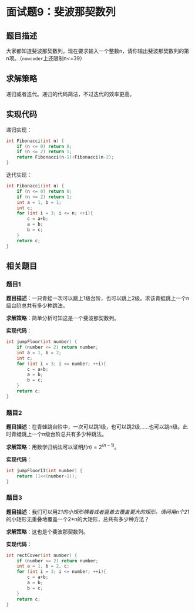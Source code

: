 # 面试题9：斐波那契数列

## 题目描述

大家都知道斐波那契数列，现在要求输入一个整数n，请你输出斐波那契数列的第n项。（`nowcoder`上还限制n<=39）

## 求解策略

递归或者迭代。递归的代码简洁，不过迭代的效率更高。

## 实现代码

递归实现：

```c++
int Fibonacci(int n) {
    if (n <= 0) return 0;
    if (n <= 2) return 1;
    return Fibonacci(n-1)+Fibonacci(n-2);
}
```

迭代实现：

```c++
int Fibonacci(int n) {
    if (n <= 0) return 0;
    if (n <= 2) return 1;
    int a = 1, b = 1;
    int c;
    for (int i = 3; i <= n; ++i){
        c = a+b;
        a = b;
        b = c;
    }
    return c;
}
```

## 相关题目

### 题目1

**题目描述**：一只青蛙一次可以跳上1级台阶，也可以跳上2级。求该青蛙跳上一个n级台阶总共有多少种跳法。

**求解策略**：简单分析可知这是一个斐波那契数列。

**实现代码**：

```c++
int jumpFloor(int number) {
    if (number <= 2) return number;
    int a = 1, b = 2;
    int c;
    for (int i = 3; i <= number; ++i){
        c = a+b;
        a = b;
        b = c;
    }
    return c;
}
```

### 题目2

**题目描述**：在青蛙跳台阶中，一次可以跳1级，也可以跳2级......也可以跳n级。此时青蛙跳上一个n级台阶总共有多少种跳法。

**求解策略**：用数学归纳法可以证明$f(n)=2^(n-1)$。

**实现代码**：

```c++
int jumpFloorII(int number) {
    return (1<<(number-1));
}
```

### 题目3

**题目描述**：我们可以用2*1的小矩形横着或者竖着去覆盖更大的矩形。请问用n个2*1的小矩形无重叠地覆盖一个2*n的大矩形，总共有多少种方法？

**求解策略**：这也是个斐波那契数列。

**实现代码**：

```c++
int rectCover(int number) {
    if (number <= 2) return number;
    int a = 1, b = 2, c;
    for (int i = 3; i <= number; ++i){
        c = a+b;
        a = b;
        b = c;
    }
    return c;
}
```